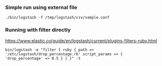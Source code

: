 ### Simple run using external file
```
./bin/logstash -f /tmp/logstash/csv/sample.conf
```

### Running with filter directly
https://www.elastic.co/guide/en/logstash/current/plugins-filters-ruby.html
```
bin/logstash -e "filter { ruby { path => '/etc/logstash/drop_percentage.rb' script_params => { 'drop_percentage' => 0.5 } } }" -t
```
